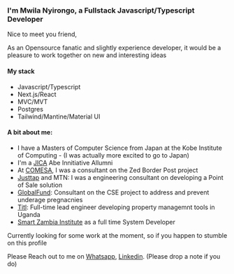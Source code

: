### I'm Mwila Nyirongo, a Fullstack Javascript/Typescript Developer 

Nice to meet you friend, 

As an Opensource fanatic and slightly experience developer, it would be a pleasure to work together on new and interesting ideas

#### My stack

- Javascript/Typescript
- Next.js/React
- MVC/MVT
- Postgres
- Tailwind/Mantine/Material UI
  

#### A bit about me:

- I have a Masters of Computer Science from Japan at the Kobe Institute of Computing - (I was actually more excited to go to Japan)
- I'm a [JICA](https://www.jica.go.jp/english/) Abe Innitiative Allumni
- At [COMESA](https://www.comesa.int/), I was a consultant on the Zed Border Post project
- [Justtap](https://justtap.us) and MTN: I was a engineering consultant on developing a Point of Sale solution
- [GlobalFund](https://www.theglobalfund.org/en/): Consultant on the CSE project to address and prevent underage pregnacnies
- [Titl](https://www.titl.app/): Full-time lead engineer developing property managemnt tools in Uganda
- [Smart Zambia Institute](https://www.szi.gov.zm/) as a full time System Developer

Currently looking for some work at the moment, so if you happen to stumble on this profile

Please Reach out to me on [Whatsapp](https://wa.me/+260771589259), [Linkedin](https://linkedin.com/in/mwilv). (Please drop a note if you do)

